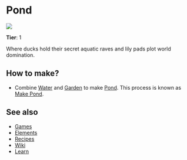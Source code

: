 # Pond

![](/wiki/images/item.pond.png)

**Tier**: 1

Where ducks hold their secret aquatic raves and lily pads plot world domination.

## How to make?

* Combine [Water](/wiki/elements/water) and [Garden](/wiki/elements/garden) to make [Pond](/wiki/elements/pond). This process is known as [Make Pond](/wiki/recipes/make-pond).

## See also

* [Games](/wiki/games)
* [Elements](/wiki/elements)
* [Recipes](/wiki/recipes)
* [Wiki](/wiki/index)
* [Learn](/learn/index)